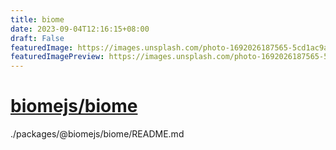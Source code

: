 ```yaml
---
title: biome
date: 2023-09-04T12:16:15+08:00
draft: False
featuredImage: https://images.unsplash.com/photo-1692026187565-5cd1ac9a4f5a?ixid=M3w0NjAwMjJ8MHwxfHJhbmRvbXx8fHx8fHx8fDE2OTM4MDA4ODN8&ixlib=rb-4.0.3
featuredImagePreview: https://images.unsplash.com/photo-1692026187565-5cd1ac9a4f5a?ixid=M3w0NjAwMjJ8MHwxfHJhbmRvbXx8fHx8fHx8fDE2OTM4MDA4ODN8&ixlib=rb-4.0.3
---
```


# [biomejs/biome](https://github.com/biomejs/biome)

./packages/@biomejs/biome/README.md